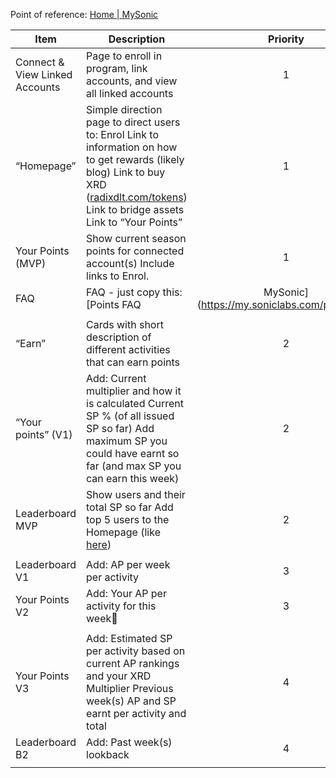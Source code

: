 Point of reference: [Home | MySonic](https://my.soniclabs.com/)

| Item | Description | Priority |
| ----- | ----- | :---: |
| Connect & View Linked Accounts | Page to enroll in program, link accounts, and view all linked accounts | 1 |
| “Homepage” | Simple direction page to direct users to: Enrol Link to information on how to get rewards (likely blog) Link to buy XRD ([radixdlt.com/tokens](http://radixdlt.com/tokens)) Link to bridge assets Link to “Your Points”  | 1 |
| Your Points (MVP) | Show current season points for connected account(s) Include links to Enrol.  | 1 |
| FAQ | FAQ \- just copy this: [Points FAQ | MySonic](https://my.soniclabs.com/points/faq) | 1 |
|  |  |  |
| “Earn” | Cards with short description of different activities that can earn points | 2 |
| “Your points” (V1) | Add:  Current multiplier and how it is calculated Current SP % (of all issued SP so far) Add maximum SP you could have earnt so far (and max SP you can earn this week) | 2 |
| Leaderboard MVP | Show users and their total SP so far Add top 5 users to the Homepage (like [here](https://my.soniclabs.com/points)) | 2 |
|  |  |  |
| Leaderboard V1 | Add: AP per week per activity | 3 |
| Your Points V2 | Add: Your AP per activity for this week | 3 |
|  |  |  |
| Your Points V3 | Add: Estimated SP per activity based on current AP rankings and your XRD Multiplier Previous week(s) AP and SP earnt per activity and total | 4 |
| Leaderboard B2 | Add: Past week(s) lookback | 4 |
|  |  |  |

